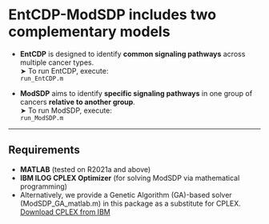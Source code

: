 # EntCDP-ModSDP includes two complementary models

- **EntCDP** is designed to identify **common signaling pathways** across multiple cancer types.  
  ➤ To run EntCDP, execute:  
  `run_EntCDP.m`

- **ModSDP** aims to identify **specific signaling pathways** in one group of cancers **relative to another group**.  
  ➤ To run ModSDP, execute:  
  `run_ModSDP.m`

---

## Requirements

- **MATLAB** (tested on R2021a and above)
- **IBM ILOG CPLEX Optimizer** (for solving ModSDP via mathematical programming)
- Alternatively, we provide a Genetic Algorithm (GA)-based solver (ModSDP_GA_matlab.m) in this package as a substitute for CPLEX.
  [Download CPLEX from IBM](https://www.ibm.com/products/ilog-cplex-optimization-studio)

